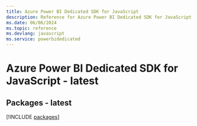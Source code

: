 ```yaml
---
title: Azure Power BI Dedicated SDK for JavaScript
description: Reference for Azure Power BI Dedicated SDK for JavaScript
ms.date: 06/06/2024
ms.topic: reference
ms.devlang: javascript
ms.service: powerbidedicated
---
```

# Azure Power BI Dedicated SDK for JavaScript - latest
## Packages - latest
[!INCLUDE [packages](power-bi-dedicated-index.md)]